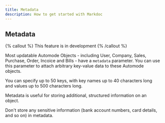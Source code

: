 ```yaml
---
title: Metadata
description: How to get started with Markdoc
---
```


## Metadata

{% callout %}
This feature is in development
{% /callout %}

Most updatable Automode Objects - including User, Company, Sales, Purchase, Order, Incoice and Bills - have a `metadata` parameter. You can use this parameter to attach arbitrary key-value data to these Automode objects.

You can specify up to 50 keys, with key names up to 40 characters long and values up to 500 characters long.

Metadata is useful for storing additional, structured information on an object.

Don't store any sensitive information (bank account numbers, card details, and so on) in metadata.
